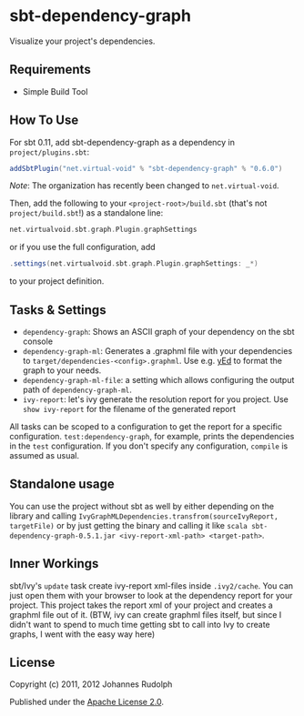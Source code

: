 sbt-dependency-graph
====================

Visualize your project's dependencies.

Requirements
------------

* Simple Build Tool

How To Use
----------

For sbt 0.11, add sbt-dependency-graph as a dependency in `project/plugins.sbt`:

```scala
addSbtPlugin("net.virtual-void" % "sbt-dependency-graph" % "0.6.0")
```

*Note*: The organization has recently been changed to `net.virtual-void`.

Then, add the following to your `<project-root>/build.sbt` (that's not `project/build.sbt`!) as a standalone line:

```scala
net.virtualvoid.sbt.graph.Plugin.graphSettings
```

or if you use the full configuration, add 

```scala
.settings(net.virtualvoid.sbt.graph.Plugin.graphSettings: _*)
```

to your project definition.

Tasks & Settings
----------------

 * `dependency-graph`: Shows an ASCII graph of your dependency on the sbt console
 * `dependency-graph-ml`: Generates a .graphml file with your dependencies to `target/dependencies-<config>.graphml`.
   Use e.g. [yEd](http://www.yworks.com/en/products_yed_about.html) to format the graph to your needs.
 * `dependency-graph-ml-file`: a setting which allows configuring the output path of `dependency-graph-ml`.
 * `ivy-report`: let's ivy generate the resolution report for you project. Use
   `show ivy-report` for the filename of the generated report

All tasks can be scoped to a configuration to get the report for a specific configuration. `test:dependency-graph`,
for example, prints the dependencies in the `test` configuration. If you don't specify any configuration, `compile` is
assumed as usual.

Standalone usage
----------------

You can use the project without sbt as well by either depending on the library and calling
`IvyGraphMLDependencies.transfrom(sourceIvyReport, targetFile)` or by just getting the binary
and calling it like `scala sbt-dependency-graph-0.5.1.jar <ivy-report-xml-path> <target-path>`.


Inner Workings
--------------

sbt/Ivy's `update` task create ivy-report xml-files inside `.ivy2/cache`. You can
just open them with your browser to look at the dependency report for your project.
This project takes the report xml of your project and creates a graphml file out of it. (BTW,
ivy can create graphml files itself, but since I didn't want to spend to much time getting
sbt to call into Ivy to create graphs, I went with the easy way here)

License
-------

Copyright (c) 2011, 2012 Johannes Rudolph

Published under the [Apache License 2.0](http://en.wikipedia.org/wiki/Apache_license).